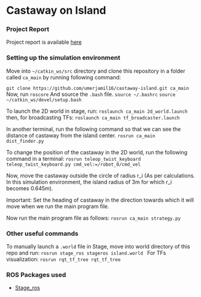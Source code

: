 # Castaway on Island

### Project Report
Project report is available [here](https://drive.google.com/file/d/1I6MWCM9pIgbApFIQM-kZr9dC0GSJqDxc/view)
### Setting up the simulation environment

Move into ```~/catkin_ws/src``` directory and clone this repository in a folder called ```ca_main``` by running following command:

```git clone https://github.com/umerjamil16/castaway-island.git ca_main```
Now, run 
```roscore```
And source the ```.bash``` file.
```source ~/.bashrc```
```source ~/catkin_ws/devel/setup.bash```

To launch the 2D world in stage, run:
```roslaunch ca_main 2d_world.launch```
then, for broadcasting TFs:
```roslaunch ca_main tf_broadcaster.launch ```

In another terminal, run the following command so that we can see the distance of castaway from the island center.
```rosrun ca_main dist_finder.py```

To change the position of the castaway in the 2D world, run the following command in a terminal:
```rosrun teleop_twist_keyboard teleop_twist_keyboard.py cmd_vel:=/robot_0/cmd_vel```

Now, move the castaway outside the circle of radius r_i (As per calculations. In this simulation environment, the island radius of 3m for which r_i becomes 0.645m). 

Important: Set the heading of castaway in the direction towards which it will move when we run the main program file. 

Now run the main program file as follows:
```rosrun ca_main strategy.py```

### Other useful commands
To manually launch a ```.world``` file in Stage, move into world directory of this repo and run:
```rosrun stage_ros stageros island.world ```
For TFs visualization:
```rosrun rqt_tf_tree rqt_tf_tree```

### ROS Packages used

 - [Stage_ros](http://wiki.ros.org/stage_ros)
